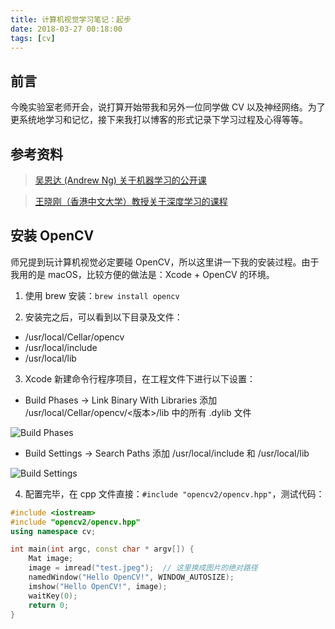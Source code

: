 ```yaml
---
title: 计算机视觉学习笔记：起步
date: 2018-03-27 00:18:00
tags: [cv]
---
```


## 前言

今晚实验室老师开会，说打算开始带我和另外一位同学做 CV 以及神经网络。为了更系统地学习和记忆，接下来我打以博客的形式记录下学习过程及心得等等。

## 参考资料

> [吴恩达 (Andrew Ng) 关于机器学习的公开课](http://open.163.com/special/opencourse/machinelearning.html)

> [王晓刚（香港中文大学）教授关于深度学习的课程](http://www.ee.cuhk.edu.hk/~xgwang/)

## 安装 OpenCV

师兄提到玩计算机视觉必定要碰 OpenCV，所以这里讲一下我的安装过程。由于我用的是 macOS，比较方便的做法是：Xcode + OpenCV 的环境。

1. 使用 brew 安装：`brew install opencv`

2. 安装完之后，可以看到以下目录及文件：

  + /usr/local/Cellar/opencv
  + /usr/local/include
  + /usr/local/lib

3. Xcode 新建命令行程序项目，在工程文件下进行以下设置：

  + Build Phases -> Link Binary With Libraries 添加 /usr/local/Cellar/opencv/<版本>/lib 中的所有 .dylib 文件

  ![Build Phases](images/setting-1.png)

  + Build Settings -> Search Paths 添加 /usr/local/include 和 /usr/local/lib

  ![Build Settings](images/setting-2.png)

4. 配置完毕，在 cpp 文件直接：`#include "opencv2/opencv.hpp"`，测试代码：

  ```C++
  #include <iostream>
  #include "opencv2/opencv.hpp"
  using namespace cv;

  int main(int argc, const char * argv[]) {
      Mat image;
      image = imread("test.jpeg");  // 这里换成图片的绝对路径
      namedWindow("Hello OpenCV!", WINDOW_AUTOSIZE);
      imshow("Hello OpenCV!", image);
      waitKey(0);
      return 0;
  }
  ```
